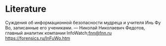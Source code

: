 # Literature
Суждения об информационной безопасности мудреца и учителя Инь Фу Во, записанные его учениками. — Николай Николаевич Федотов, главный аналитик компании InfoWatch;fnn@fnn.ru
https://forensics.ru/InFuWo.htm

